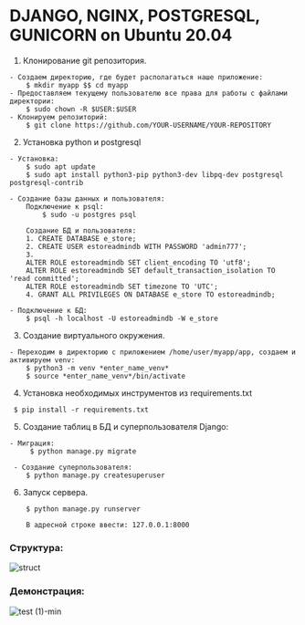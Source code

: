 # DJANGO, NGINX, POSTGRESQL, GUNICORN on Ubuntu 20.04

1. Клонирование git репозитория.
```
- Создаем директорию, где будет располагаться наше приложение: 
    $ mkdir myapp $$ cd myapp
- Предоставляем текущему пользователю все права для работы с файлами директории: 
    $ sudo chown -R $USER:$USER  
- Клонируем репозиторий: 
    $ git clone https://github.com/YOUR-USERNAME/YOUR-REPOSITORY
```
2. Установка python и postgresql 

```
- Установка:
    $ sudo apt update
    $ sudo apt install python3-pip python3-dev libpq-dev postgresql postgresql-contrib
    
- Создание базы данных и пользователя:
    Подключение к psql:
        $ sudo -u postgres psql
    
    Создание БД и пользователя:
    1. CREATE DATABASE e_store;
    2. CREATE USER estoreadmindb WITH PASSWORD 'admin777';
    3.
    ALTER ROLE estoreadmindb SET client_encoding TO 'utf8';
    ALTER ROLE estoreadmindb SET default_transaction_isolation TO 'read committed';
    ALTER ROLE estoreadmindb SET timezone TO 'UTC';
    4. GRANT ALL PRIVILEGES ON DATABASE e_store TO estoreadmindb;
    
- Подключение к БД: 
    $ psql -h localhost -U estoreadmindb -W e_store
```

3. Cоздание виртуального окружения.
```
- Переходим в директорию с приложением /home/user/myapp/app, создаем и активируем venv:
    $ python3 -m venv *enter_name_venv*
    $ source *enter_name_venv*/bin/activate 
```

4. Установка необходимых инструментов из requirements.txt
```
 $ pip install -r requirements.txt
```
5. Создание таблиц в БД и суперпользователя Django:
```
- Миграция:
     $ python manage.py migrate 
 
 - Создание суперпользователя:
    $ python manage.py createsuperuser
```
6. Запуск сервера.
```
    $ python manage.py runserver
    
    В адресной строке ввести: 127.0.0.1:8000
```
### Структура:
![struct](https://user-images.githubusercontent.com/107879305/236841909-78ed3398-fff1-49bb-a28a-0ca2359ee13b.png)

### Демонстрация:
![test (1)-min](https://user-images.githubusercontent.com/107879305/236841515-dd734896-0f03-4c95-b26d-e1219eb4af63.gif)

